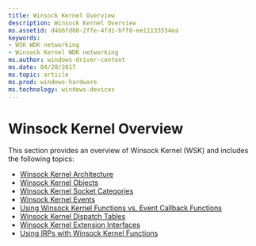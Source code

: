 ```yaml
---
title: Winsock Kernel Overview
description: Winsock Kernel Overview
ms.assetid: d4b6fd60-2ffe-4fd1-bff8-ee11133554ea
keywords:
- WSK WDK networking
- Winsock Kernel WDK networking
ms.author: windows-driver-content
ms.date: 04/20/2017
ms.topic: article
ms.prod: windows-hardware
ms.technology: windows-devices
---
```


# Winsock Kernel Overview


This section provides an overview of Winsock Kernel (WSK) and includes the following topics:

-   [Winsock Kernel Architecture](winsock-kernel-architecture.md)
-   [Winsock Kernel Objects](winsock-kernel-objects.md)
-   [Winsock Kernel Socket Categories](winsock-kernel-socket-categories.md)
-   [Winsock Kernel Events](winsock-kernel-events.md)
-   [Using Winsock Kernel Functions vs. Event Callback Functions](using-winsock-kernel-functions-vs--event-callback-functions.md)
-   [Winsock Kernel Dispatch Tables](winsock-kernel-dispatch-tables.md)
-   [Winsock Kernel Extension Interfaces](winsock-kernel-extension-interfaces.md)
-   [Using IRPs with Winsock Kernel Functions](using-irps-with-winsock-kernel-functions.md)

 

 





